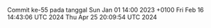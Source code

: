 Commit ke-55 pada tanggal Sun Jan 01 14:00 2023 +0100
Fri Feb 16 14:43:06 UTC 2024
Thu Apr 25 20:09:54 UTC 2024
